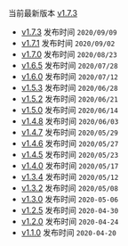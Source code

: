 
当前最新版本 [v1.7.3](v1-7-3.md)

- [v1.7.3](v1-7-3.md) 发布时间 `2020/09/09`
- [v1.7.1](v1-7-1.md) 发布时间 `2020/09/02`
- [v1.7.0](v1-7-0.md) 发布时间 `2020/08/23`
- [v1.6.5](v1-6-5.md) 发布时间 `2020/07/28`
- [v1.6.0](v1-6-0.md) 发布时间 `2020/07/12`
- [v1.5.3](v1-5-3.md) 发布时间 `2020/06/28`
- [v1.5.2](v1-5-2.md) 发布时间 `2020/06/21`
- [v1.5.0](v1-5-0.md) 发布时间 `2020/06/14`
- [v1.4.8](v1-4-8.md) 发布时间 `2020/06/03`
- [v1.4.7](v1-4-7.md) 发布时间 `2020/05/29`
- [v1.4.6](v1-4-6.md) 发布时间 `2020/05/27`
- [v1.4.5](v1-4-5.md) 发布时间 `2020/05/23`
- [v1.4.0](v1-4-0.md) 发布时间 `2020/05/17`
- [v1.3.4](v1-3-4.md) 发布时间 `2020/05/12`
- [v1.3.2](v1-3-2.md) 发布时间 `2020/05/08`
- [v1.3.0](v1-3-0.md) 发布时间 `2020-05-06`
- [v1.2.5](v1-2-5.md) 发布时间 `2020-04-30`
- [v1.2.0](v1-2-0.md) 发布时间 `2020-04-24`
- [v1.1.0](v1-1-0.md) 发布时间 `2020-04-20`
